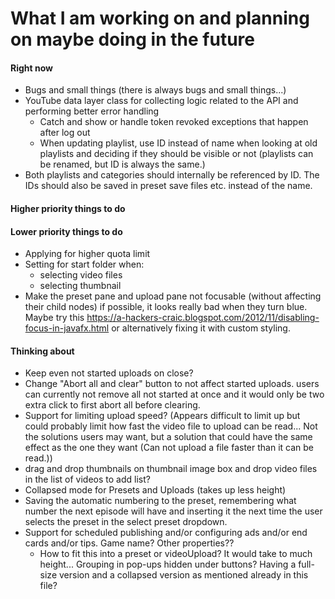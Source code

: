 # What I am working on and planning on maybe doing in the future

#### Right now
- Bugs and small things (there is always bugs and small things...)
- YouTube data layer class for collecting logic related to the API and performing better error handling
  - Catch and show or handle token revoked exceptions that happen after log out
  - When updating playlist, use ID instead of name when looking at old
    playlists and deciding if they should be visible or not (playlists can
    be renamed, but ID is always the same.)
- Both playlists and categories should internally be referenced by ID.
  The IDs should also be saved in preset save files etc. instead of the name.

#### Higher priority things to do


#### Lower priority things to do
- Applying for higher quota limit
- Setting for start folder when:
  - selecting video files
  - selecting thumbnail
- Make the preset pane and upload pane not focusable (without affecting
their child nodes) if possible, it looks really bad when they turn blue.
Maybe try this <https://a-hackers-craic.blogspot.com/2012/11/disabling-focus-in-javafx.html>
or alternatively fixing it with custom styling.

#### Thinking about
- Keep even not started uploads on close?
- Change "Abort all and clear" button to not affect started uploads.
users can currently not remove all not started at once and it would
only be two extra click to first abort all before clearing.
- Support for limiting upload speed? (Appears difficult to limit up but
could probably limit how fast the video file to upload can be read... Not
the solutions users may want, but a solution that could have the same effect
as the one they want (Can not upload a file faster than it can be read.))
- drag and drop thumbnails on thumbnail image box 
and drop video files in the list of videos to add list?
- Collapsed mode for Presets and Uploads (takes up less height)
- Saving the automatic numbering to the preset, remembering what number 
the next episode will have and inserting it the next time the user selects 
the preset in the select preset dropdown.
- Support for scheduled publishing and/or configuring ads and/or end
  cards and/or tips. Game name? Other properties??
  - How to fit this into a preset or videoUpload? It would take to much
    height... Grouping in pop-ups hidden under buttons? Having a
    full-size version and a collapsed version as mentioned already in this
    file?
